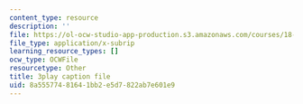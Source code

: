```yaml
---
content_type: resource
description: ''
file: https://ol-ocw-studio-app-production.s3.amazonaws.com/courses/18-01sc-single-variable-calculus-fall-2010/8a55577481641bb2e5d7822ab7e601e9_ryLdyDrBfvI.srt
file_type: application/x-subrip
learning_resource_types: []
ocw_type: OCWFile
resourcetype: Other
title: 3play caption file
uid: 8a555774-8164-1bb2-e5d7-822ab7e601e9
---
```

